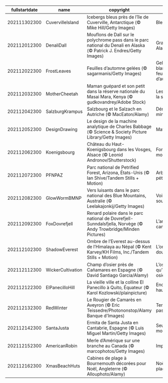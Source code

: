 |fullstartdate|name|copyright|title|image|
|--|--|--|--|--|
202111302300|CuvervilleIsland|Icebergs bleus près de l’île de Cuverville, Antarctique (© Mike Hill/Getty Images)|Bleu Iceberg|![](/fr-FR/2021/12/202111302300CuvervilleIsland.jpg)|
202112012300|DenaliDall|Mouflons de Dall sur le polychrome pass dans le parc national du Denali en Alaska (© Patrick J. Endres/Getty Images)|Grandiose Alaska|![](/fr-FR/2021/12/202112012300DenaliDall.jpg)|
202112022300|FrostLeaves|Feuilles d’automne gelées (© sagarmanis/Getty Images)|Gelée blanche et feuilles d’automne|![](/fr-FR/2021/12/202112022300FrostLeaves.jpg)|
202112032300|MotherCheetah|Maman guépard et son petit dans la réserve nationale du Masai Mara, Kenya (© gudkovandrey/Adobe Stock)|Les félins de la savane|![](/fr-FR/2021/12/202112032300MotherCheetah.jpg)|
202112042300|SalzburgKrampus|Salzbourg et le Salzach en Autriche (© MacEaton/Alamy)|Démon de minuit|![](/fr-FR/2021/12/202112042300SalzburgKrampus.jpg)|
202112052300|DesignDrawing|Le design de la machine analytique de Charles Babbage (© Science & Society Picture Library/Getty Images)|Math moi ça|![](/fr-FR/2021/12/202112052300DesignDrawing.jpg)|
202112062300|Koenigsbourg|Château du Haut-Koenigsbourg dans les Vosges, Alsace (© Leonid Andronov/Shutterstock)|Forteresse de montagne|![](/fr-FR/2021/12/202112062300Koenigsbourg.jpg)|
202112072300|PFNPAZ|Parc national de Petrified Forest, Arizona, États-Unis  (© Ian Shive/Tandem Stills + Motion)|Arbres pétrifiés|![](/fr-FR/2021/12/202112072300PFNPAZ.jpg)|
202112082300|GlowWormBMNP|Vers luisants dans le parc national des Blue Mountains, Australie (© Leelakajonkij/Getty Images)|Voie lactée souterraine|![](/fr-FR/2021/12/202112082300GlowWormBMNP.jpg)|
202112092300|FoxDovrefjell|Renard polaire dans le parc national de Dovrefjell-Sunndalsfjella, Norvège (© Andy Trowbridge/Minden Pictures)|L’art du camouflage|![](/fr-FR/2021/12/202112092300FoxDovrefjell.jpg)|
202112102300|ShadowEverest|Ombre de l’Everest au-dessus de l’Himalaya au Népal (© Kent Karvey/KH Films, Inc./Tandem Stills + Motion)|L’ombre d’un doute|![](/fr-FR/2021/12/202112102300ShadowEverest.jpg)|
202112112300|WickerCultivation|Champ d’osier près de Cañamares en Espagne (© David Santiago Garcia/Alamy)|L’osier avant qu’il ne soit osier|![](/fr-FR/2021/12/202112112300WickerCultivation.jpg)|
202112122300|ElPanecilloHill|La vieille ville et la colline El Panecillo à Quito, Équateur (© Karol Kozlowski/plainpicture)|Encore plus haut|![](/fr-FR/2021/12/202112122300ElPanecilloHill.jpg)|
202112132300|RedWinter|Le Rougier de Camarès en Aveyron (© Eric Teissedre/Photononstop/Alamy Banque d'Images)|Terre de passion|![](/fr-FR/2021/12/202112132300RedWinter.jpg)|
202112142300|SantaJusta|Ermita de Santa Justa en Cantabrie, Espagne (© Luis Miguel Martin/Getty Images)|Seul au monde|![](/fr-FR/2021/12/202112142300SantaJusta.jpg)|
202112152300|AmericanRobin|Merle d’Amérique sur une branche au Canada (© marcophotos/Getty Images)|Imperturbable|![](/fr-FR/2021/12/202112152300AmericanRobin.jpg)|
202112162300|XmasBeachHuts|Cabines de plage à Bournemouth décorées pour Noël, Angleterre (© Allouphoto/Alamy)|Noël à la plage !|![](/fr-FR/2021/12/202112162300XmasBeachHuts.jpg)|
